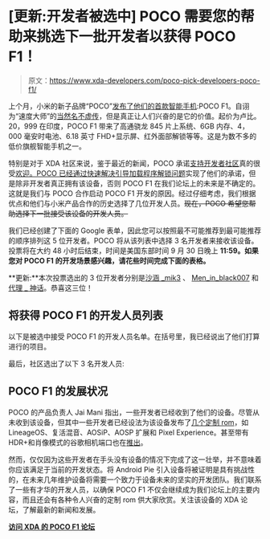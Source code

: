# [更新:开发者被选中] POCO 需要您的帮助来挑选下一批开发者以获得 POCO F1！

> 原文：<https://www.xda-developers.com/poco-pick-developers-poco-f1/>

上个月，小米的新子品牌“POCO”[发布了他们的首款智能手机](https://www.xda-developers.com/xiaomi-poco-f1-specs-pricing-availability-india/):POCO F1。自诩为“速度大师”的[当然名不虚传](https://www.xda-developers.com/xiaomi-poco-f1-design-display-gaming-performance-review/)，但是真正让人们兴奋的是它的价值。起价为卢比。20，999 在印度，POCO F1 带来了高通骁龙 845 片上系统、6GB 内存、4，000 毫安时电池、6.18 英寸 FHD+显示屏、红外面部解锁等等。这是为数不多的低价旗舰智能手机之一。

特别是对于 XDA 社区来说，鉴于最近的新闻，POCO 承诺[支持开发者社区](https://www.xda-developers.com/xiaomi-poco-f1-developer-community/)真的很受[欢迎。POCO 已经通过快速](https://www.xda-developers.com/huawei-honor-request-bootloader-unlock-code/)[解决引导加载程序解锁问题](https://www.xda-developers.com/poco-f1-unlock-bootloader-3-days/)实现了他们的承诺，但是除非开发者真正拥有该设备，否则 POCO F1 在我们论坛上的未来是不确定的。这就是我们与 POCO 合作启动 POCO F1 开发的原因。经过仔细考虑，我们根据优点和他们与小米产品合作的历史选择了几位开发人员。~~现在，POCO 希望您帮助选择下一批接受该设备的开发人员。~~

我们已经创建了下面的 Google 表单，因此您可以按照最不可能推荐到最可能推荐的顺序排列这 5 位开发者。POCO 将从该列表中选择 3 名开发者来接收该设备。投票将在大约 48 小时后结束，时间是美国东部时间 9 月 30 日晚上 **11:59。如果您对 POCO F1 的开发场景感兴趣，请花些时间完成下面的表格。**

**更新:**本次投票选出的 3 位开发者分别是[沙涵 _mik3](https://forum.xda-developers.com/member.php?u=5162591) 、 [Men_in_black007](https://forum.xda-developers.com/member.php?u=5226068) 和[代理 _ 神话](https://forum.xda-developers.com/member.php?u=5834335)。恭喜这三位！

## 将获得 POCO F1 的开发人员列表

以下是被选中接受 POCO F1 的开发人员名单。在括号里，我已经说出了他们打算进行的项目。

最后，社区选出了以下 3 名开发人员:

## POCO F1 的发展状况

POCO 的产品负责人 Jai Mani 指出，一些开发者已经收到了他们的设备。尽管从未收到该设备，但其中一些开发者已经设法为该设备发布了[几个定制 rom](https://www.xda-developers.com/poco-f1-lineageos-15-1-resurrection-remix-aosip-aosp-extended/)，如 LineageOS、复活混音、AOSiP、AOSP 扩展和 Pixel Experience。甚至带有 HDR+和肖像模式的谷歌相机端口也在[推出](https://www.xda-developers.com/download-google-camera-hdr-poco-f1-xiaomi-mi-8/)。

然而，仅仅因为这些开发者在手头没有设备的情况下完成了这一壮举，并不意味着你应该满足于当前的开发状态。将 Android Pie 引入设备将被证明是具有挑战性的，在未来几年维护设备将需要一个致力于设备未来的坚实的开发团队。我们联系了一些有才华的开发人员，以确保 POCO F1 不仅会继续成为我们论坛上的主要内容，而且还会有各种令人兴奋的定制 rom 供大家欣赏。关注该设备的 XDA 论坛，了解最新的新闻和发展。

[**访问 XDA 的 POCO F1 论坛**](https://forum.xda-developers.com/poco-f1)